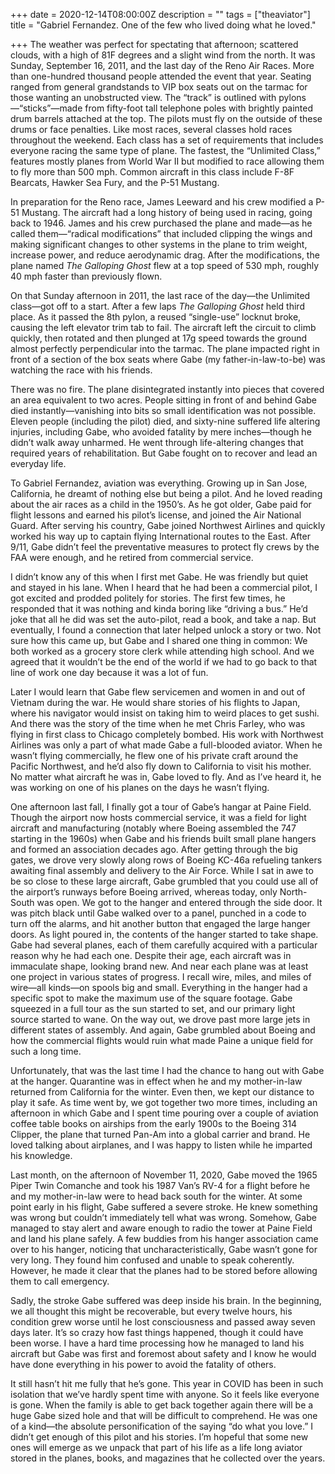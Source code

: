 +++
date = 2020-12-14T08:00:00Z
description = ""
tags = ["theaviator"]
title = "Gabriel Fernandez. One of the few who lived doing what he loved."

+++
The weather was perfect for spectating that afternoon; scattered clouds, with a high of 81F degrees and a slight wind from the north. It was Sunday, September 16, 2011, and the last day of the Reno Air Races. More than one-hundred thousand people attended the event that year. Seating ranged from general grandstands to VIP box seats out on the tarmac for those wanting an unobstructed view.  The “track” is outlined with pylons—“sticks”—made from fifty-foot tall telephone poles with brightly painted drum barrels attached at the top. The pilots must fly on the outside of these drums or face penalties. Like most races, several classes hold races throughout the weekend. Each class has a set of requirements that includes everyone racing the same type of plane. The fastest, the “Unlimited Class,” features mostly planes from World War II but modified to race allowing them to fly more than 500 mph. Common aircraft in this class include F-8F Bearcats, Hawker Sea Fury, and the P-51 Mustang.

In preparation for the Reno race, James Leeward and his crew modified a P-51 Mustang. The aircraft had a long history of being used in racing, going back to 1946. James and his crew purchased the plane and made—as he called them—“radical modifications” that included clipping the wings and making significant changes to other systems in the plane to trim weight, increase power, and reduce aerodynamic drag. After the modifications, the plane named _The Galloping Ghost_ flew at a top speed of 530 mph, roughly 40 mph faster than previously flown.

On that Sunday afternoon in 2011, the last race of the day—the Unlimited class—got off to a start. After a few laps _The Galloping Ghost_ held third place. As it passed the 8th pylon, a reused “single-use” locknut broke, causing the left elevator trim tab to fail. The aircraft left the circuit to climb quickly, then rotated and then plunged at 17g speed towards the ground almost perfectly perpendicular into the tarmac. The plane impacted right in front of a section of the box seats where Gabe (my father-in-law-to-be) was watching the race with his friends.

There was no fire. The plane disintegrated instantly into pieces that covered an area equivalent to two acres. People sitting in front of and behind Gabe died instantly—vanishing into bits so small identification was not possible. Eleven people (including the pilot) died, and sixty-nine suffered life altering injuries, including Gabe, who avoided fatality by mere inches—though he didn’t walk away unharmed. He went through life-altering changes that required years of rehabilitation. But Gabe fought on to recover and lead an everyday life.

To Gabriel Fernandez, aviation was everything. Growing up in San Jose, California, he dreamt of nothing else but being a pilot. And he loved reading about the air races as a child in the 1950’s. As he got older, Gabe paid for flight lessons and earned his pilot’s license, and joined the Air National Guard. After serving his country, Gabe joined Northwest Airlines and quickly worked his way up to captain flying International routes to the East. After 9/11, Gabe didn’t feel the preventative measures to protect fly crews by the FAA were enough, and he retired from commercial service.

I didn’t know any of this when I first met Gabe. He was friendly but quiet and stayed in his lane. When I heard that he had been a commercial pilot, I got excited and prodded politely for stories. The first few times, he responded that it was nothing and kinda boring like “driving a bus.” He’d joke that all he did was set the auto-pilot, read a book, and take a nap. But eventually, I found a connection that later helped unlock a story or two. Not sure how this came up, but Gabe and I shared one thing in common: We both worked as a grocery store clerk while attending high school. And we agreed that it wouldn’t be the end of the world if we had to go back to that line of work one day because it was a lot of fun.

Later I would learn that Gabe flew servicemen and women in and out of Vietnam during the war. He would share stories of his flights to Japan, where his navigator would insist on taking him to weird places to get sushi. And there was the story of the time when he met Chris Farley, who was flying in first class to Chicago completely bombed. His work with Northwest Airlines was only a part of what made Gabe a full-blooded aviator. When he wasn’t flying commercially, he flew one of his private craft around the Pacific Northwest, and he’d also fly down to California to visit his mother. No matter what aircraft he was in, Gabe loved to fly. And as I’ve heard it, he was working on one of his planes on the days he wasn’t flying.

One afternoon last fall, I finally got a tour of Gabe’s hangar at Paine Field. Though the airport now hosts commercial service, it was a field for light aircraft and manufacturing (notably where Boeing assembled the 747 starting in the 1960s) when Gabe and his friends built small plane hangers and formed an association decades ago. After getting through the big gates, we drove very slowly along rows of Boeing KC-46a refueling tankers awaiting final assembly and delivery to the Air Force. While I sat in awe to be so close to these large aircraft, Gabe grumbled that you could use all of the airport’s runways before Boeing arrived, whereas today, only North-South was open. We got to the hanger and entered through the side door. It was pitch black until Gabe walked over to a panel, punched in a code to turn off the alarms, and hit another button that engaged the large hanger doors. As light poured in, the contents of the hanger started to take shape. Gabe had several planes, each of them carefully acquired with a particular reason why he had each one. Despite their age, each aircraft was in immaculate shape, looking brand new. And near each plane was at least one project in various states of progress. I recall wire, miles, and miles of wire—all kinds—on spools big and small. Everything in the hanger had a specific spot to make the maximum use of the square footage. Gabe squeezed in a full tour as the sun started to set, and our primary light source started to wane. On the way out, we drove past more large jets in different states of assembly. And again, Gabe grumbled about Boeing and how the commercial flights would ruin what made Paine a unique field for such a long time.

Unfortunately, that was the last time I had the chance to hang out with Gabe at the hanger. Quarantine was in effect when he and my mother-in-law returned from California for the winter. Even then, we kept our distance to play it safe. As time went by, we got together two more times, including an afternoon in which Gabe and I spent time pouring over a couple of aviation coffee table books on airships from the early 1900s to the Boeing 314 Clipper, the plane that turned Pan-Am into a global carrier and brand. He loved talking about airplanes, and I was happy to listen while he imparted his knowledge.

Last month, on the afternoon of November 11, 2020, Gabe moved the 1965 Piper Twin Comanche and took his 1987 Van’s RV-4 for a flight before he and my mother-in-law were to head back south for the winter. At some point early in his flight, Gabe suffered a severe stroke. He knew something was wrong but couldn’t immediately tell what was wrong. Somehow, Gabe managed to stay alert and aware enough to radio the tower at Paine Field and land his plane safely. A few buddies from his hanger association came over to his hanger, noticing that uncharacteristically, Gabe wasn’t gone for very long. They found him confused and unable to speak coherently. However, he made it clear that the planes had to be stored before allowing them to call emergency.

Sadly, the stroke Gabe suffered was deep inside his brain. In the beginning, we all thought this might be recoverable, but every twelve hours, his condition grew worse until he lost consciousness and passed away seven days later. It’s so crazy how fast things happened, though it could have been worse. I have a hard time processing how he managed to land his aircraft but Gabe was first and foremost about safety and I know he would have done everything in his power to avoid the fatality of others.

It still hasn’t hit me fully that he’s gone. This year in COVID has been in such isolation that we’ve hardly spent time with anyone. So it feels like everyone is gone. When the family is able to get back together again there will be a huge Gabe sized hole and that will be difficult to comprehend. He was one of a kind—the absolute personification of the saying “do what you love.” I didn’t get enough of this pilot and his stories. I’m hopeful that some new ones will emerge as we unpack that part of his life as a life long aviator stored in the planes, books, and magazines that he collected over the years.